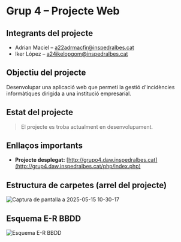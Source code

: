 # Grup 4 – Projecte Web

## Integrants del projecte

- Adrian Maciel – a22adrmacfir@inspedralbes.cat
- Iker López – a24ikelopgom@inspedralbes.cat

## Objectiu del projecte

Desenvolupar una aplicació web que permeti la gestió d'incidències informàtiques dirigida a una institució empresarial.

## Estat del projecte

> El projecte es troba actualment en desenvolupament.

## Enllaços importants

- **Projecte desplegat:** [http://grupo4.daw.inspedralbes.cat](http://grup4.daw.inspedralbes.cat/php/index.php)

## Estructura de carpetes (arrel del projecte)
![Captura de pantalla a 2025-05-15 10-30-17](https://github.com/user-attachments/assets/9d474e61-e712-4e09-acab-65b15b1bf532)

## Esquema E-R BBDD
![Esquema E-R BBDD](https://github.com/user-attachments/assets/eed9558d-ea32-4661-a638-a04918c801eb)
